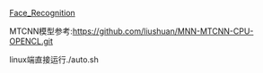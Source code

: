 [Face_Recognition](https://github.com/Gager-Git-life/Face_Recognition)

MTCNN模型参考:https://github.com/liushuan/MNN-MTCNN-CPU-OPENCL.git

linux端直接运行./auto.sh
